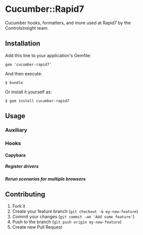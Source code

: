 # Cucumber::Rapid7

Cucumber hooks, formatters, and more used at Rapid7 by the ControlsInsight team.

## Installation

Add this line to your application's Gemfile:

    gem 'cucumber-rapid7'

And then execute:

    $ bundle

Or install it yourself as:

    $ gem install cucumber-rapid7

## Usage
### Auxiliary
### Hooks
#### Capybara
##### Register drivers
##### Rerun scenarios for multiple browsers
## Contributing

1. Fork it
2. Create your feature branch (`git checkout -b my-new-feature`)
3. Commit your changes (`git commit -am 'Add some feature'`)
4. Push to the branch (`git push origin my-new-feature`)
5. Create new Pull Request

